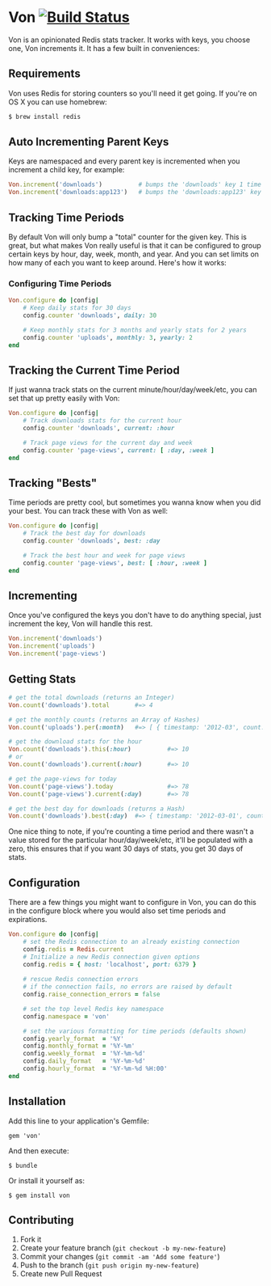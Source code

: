 # Von [![Build Status](https://travis-ci.org/blahed/von.png?branch=master)](https://travis-ci.org/blahed/von)

Von is an opinionated Redis stats tracker. It works with keys, you choose one, Von increments it. It has a few built in conveniences:

## Requirements

Von uses Redis for storing counters so you'll need it get going. If you're on OS X you can use homebrew:

```bash
$ brew install redis
```

## Auto Incrementing Parent Keys

Keys are namespaced and every parent key is incremented when you increment a child key, for example:

```ruby
Von.increment('downloads')          # bumps the 'downloads' key 1 time
Von.increment('downloads:app123')   # bumps the 'downloads:app123' key 1 time AND the 'downloads' key 1 time
```

## Tracking Time Periods

By default Von will only bump a "total" counter for the given key. This is great, but what makes Von really useful is that it can be configured to group certain keys by hour, day, week, month, and year. And you can set limits on how many of each you want to keep around. Here's how it works:

### Configuring Time Periods
```ruby
Von.configure do |config|
    # Keep daily stats for 30 days
    config.counter 'downloads', daily: 30

    # Keep monthly stats for 3 months and yearly stats for 2 years
    config.counter 'uploads', monthly: 3, yearly: 2
end
```

## Tracking the Current Time Period

If just wanna track stats on the current minute/hour/day/week/etc, you can set that up pretty easily with Von:

```ruby
Von.configure do |config|
    # Track downloads stats for the current hour
    config.counter 'downloads', current: :hour

    # Track page views for the current day and week
    config.counter 'page-views', current: [ :day, :week ]
end
```

## Tracking "Bests"

Time periods are pretty cool, but sometimes you wanna know when you did your best. You can track these with Von as well:

```ruby
Von.configure do |config|
    # Track the best day for downloads
    config.counter 'downloads', best: :day

    # Track the best hour and week for page views
    config.counter 'page-views', best: [ :hour, :week ]
end
```

## Incrementing

Once you've configured the keys you don't have to do anything special, just increment the key, Von will handle this rest.

```ruby
Von.increment('downloads')
Von.increment('uploads')
Von.increment('page-views')
```

## Getting Stats

```ruby
# get the total downloads (returns an Integer)
Von.count('downloads').total       #=> 4

# get the monthly counts (returns an Array of Hashes)
Von.count('uploads').per(:month)   #=> [ { timestamp: '2012-03', count: 3 }, { timestamp: '2013-04', count: 1 }, { timestamp: '2013-05', count: 0 }]

# get the download stats for the hour
Von.count('downloads').this(:hour)          #=> 10
# or
Von.count('downloads').current(:hour)       #=> 10

# get the page-views for today
Von.count('page-views').today               #=> 78
Von.count('page-views').current(:day)       #=> 78

# get the best day for downloads (returns a Hash)
Von.count('downloads').best(:day)  #=> { timestamp: '2012-03-01', count: 10 }
```

One nice thing to note, if you're counting a time period and there wasn't a value stored for the particular hour/day/week/etc, it'll be populated with a zero, this ensures that if you want 30 days of stats, you get 30 days of stats.

## Configuration

There are a few things you might want to configure in Von, you can do this in the configure block where you would also set time periods and expirations.

```ruby
Von.configure do |config|
    # set the Redis connection to an already existing connection
    config.redis = Redis.current
    # Initialize a new Redis connection given options
    config.redis = { host: 'localhost', port: 6379 }
    
    # rescue Redis connection errors
    # if the connection fails, no errors are raised by default
    config.raise_connection_errors = false

    # set the top level Redis key namespace
    config.namespace = 'von'

    # set the various formatting for time periods (defaults shown)
    config.yearly_format  = '%Y'
    config.monthly_format = '%Y-%m'
    config.weekly_format  = '%Y-%m-%d'
    config.daily_format   = '%Y-%m-%d'
    config.hourly_format  = '%Y-%m-%d %H:00'
end
```

## Installation

Add this line to your application's Gemfile:

    gem 'von'

And then execute:

    $ bundle

Or install it yourself as:

    $ gem install von

## Contributing

1. Fork it
2. Create your feature branch (`git checkout -b my-new-feature`)
3. Commit your changes (`git commit -am 'Add some feature'`)
4. Push to the branch (`git push origin my-new-feature`)
5. Create new Pull Request
